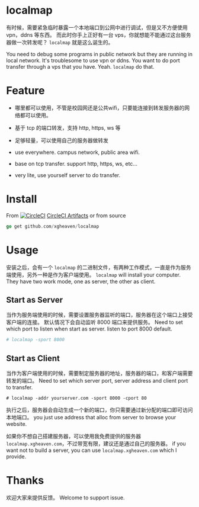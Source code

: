# localmap

有时候，需要紧急临时暴露一个本地端口到公网中进行调试，但是又不方便使用 vpn，ddns 等东西。
而此时你手上正好有一台 vps，你就想能不能通过这台服务器做一次转发呢？
`localmap` 就是这么诞生的。

You need to debug some programs in public network but they are running in local network.
It's troublesome to use vpn or ddns.
You want to do port transfer through a vps that you have.
Yeah. `localmap` do that.

# Feature

* 哪里都可以使用，不管是校园网还是公共wifi，只要能连接到转发服务器的网络都可以使用。
* 基于 tcp 的端口转发，支持 http, https, ws 等
* 足够轻量，可以使用自己的服务器做转发

* use everywhere. campus network, public area wifi.
* base on tcp transfer. support http, https, ws, etc...
* very lite, use yourself server to do transfer.

# Install

From [![CircleCI](https://circleci.com/gh/XGHeaven/localmap/tree/master.svg?style=svg)](https://circleci.com/gh/XGHeaven/localmap/tree/master) [CircleCI Artifacts](https://circleci.com/gh/XGHeaven/localmap/tree/master) or from source

```go
go get github.com/xgheaven/localmap
```

# Usage

安装之后，会有一个 `localmap` 的二进制文件，有两种工作模式，一直是作为服务端使用，另外一种是作为客户端使用。
`localmap` will install your computer. They have two work mode, one as server, the other as client.

## Start as Server

当作为服务端使用的时候，需要设置服务器监听的端口，服务器在这个端口上接受客户端的连接。
默认情况下会自动监听 8000 端口来提供服务。
Need to set which port to listen when start as server. listen to port 8000 default.

```bash
# localmap -sport 8000
```

## Start as Client

当作为客户端使用的时候，需要制定服务器的地址，服务器的端口，和客户端需要转发的端口。
Need to set which server port, server address and client port to transfer.

```
# localmap -addr yourserver.com -sport 8000 -cport 80
```

执行之后，服务器会自动生成一个新的端口，你只需要通过新分配的端口即可访问本地端口。
you just use address that alloc from server to browse your website.

如果你不想自己搭建服务器，可以使用我免费提供的服务器 `localmap.xgheaven.com`，不过带宽有限，建议还是通过自己的服务器。
if you want not to build a server, you can use `localmap.xgheaven.com` which I provide.

# Thanks

欢迎大家来提供反馈。
Welcome to support issue.
